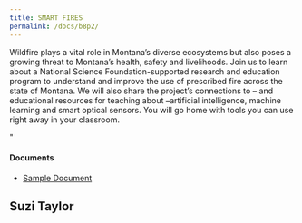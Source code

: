 ```yaml
---
title: SMART FIRES
permalink: /docs/b8p2/
---
```


Wildfire plays a vital role in Montana’s diverse ecosystems but also poses a growing threat to Montana’s health, safety and livelihoods. Join us to learn about a National Science Foundation-supported research and education program to understand and improve the use of prescribed fire across the state of Montana. We will also share the project’s connections to – and educational resources for teaching about –artificial intelligence, machine learning and smart optical sensors. You will go home with tools you can use right away in your classroom.

 "

#### Documents
 - [Sample Document](../wednesday/breakout7/documents/b1p1d1.pdf)

## Suzi Taylor